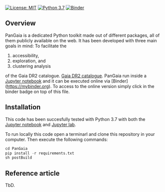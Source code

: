 [![License: MIT](https://img.shields.io/badge/License-MIT-blue.svg)](https://opensource.org/licenses/MIT)    [![Python 3.7](https://img.shields.io/badge/python-3.7-blue.svg)](https://www.python.org/downloads/release/python-370/)    [![Binder](https://mybinder.org/badge_logo.svg)](https://mybinder.org/v2/gh/hectorcanovas/PanGaia/master)

## Overview
PanGaia is a dedicated Python toolkit made out of different packages, all of them publicly available on the web. It has been developed with
three main goals in mind: To facilitate the

1) accessibility, 
2) exploration, and 
3) clustering analysis 

of the Gaia DR2 catalogue. [Gaia DR2 catalogue](https://gea.esac.esa.int/archive/). PanGaia run inside a [Jupyter notebook](https://jupyter.org/install) and it can be executed online via [Binder] (https://mybinder.org). To access to the online version simply click in the binder badge on top of this file.


## Installation

This code has been succesfully tested with Python 3.7 with both the [Jupyter notebook](https://jupyter.org/) and 
[Jupyter lab](https://jupyter.org/).

To run locally this code open a terminarl and clone this repository in your computer. Then execute the following commands:

```python
cd PanGaia
pip install -r requirements.txt
sh postBuild
```


## Reference article
TbD.
